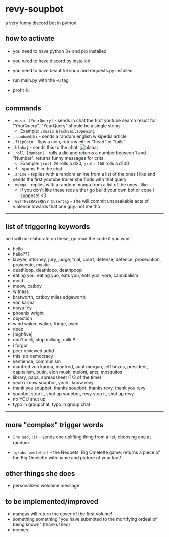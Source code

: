 # **revy-soupbot**

 a very funny discord bot in python

## **how to activate**

- you need to have python 3+ and pip installed
- you need to have discord.py installed
- you need to have beautiful soup and requests.py installed

- run main.py with the -u tag

- profit 👍

## **commands**

- ```;music [YourQuery]``` - sends in chat the first youtube search result for "YourQuery". "YourQuery" should be a single string
  - Example: ```;music BlackSailsOpening```
- ```;randomWiki``` - sends a random english wikipedia article
- ```;flipCoin``` - flips a coin, returns either "head" or "tails"
- ```;blahaj``` - sends this to the chat: ![blahaj](https://media2.giphy.com/media/XC1BqjgscMp2tm1s5Y/giphy.gif?cid=790b7611287113b3e53b09439797c455f953969c3a92c42e&rid=giphy.gif&ct=g)
- ```;roll [Number]``` - rolls a die and returns a number between 1 and "Number". returns funny messages for crits. 
  - Example: ```;roll 20``` rolls a d20, ```;roll 100``` rolls a d100
- ```;f``` - spams F in the chat
- ```;anime``` - replies with a random anime from a list of the ones i like and sends the first youtube trailer she finds with that query
- ```;manga``` - replies with a random manga from a list of the ones i like
  - if you don't like these recs either go build your own bot or cope i suppose! <3
- ```;GETTHEIRASSREVY @usertag``` -  she will commit unspeakable acts of violence towards that one guy. not me tho
***

## **list of triggering keywords**
  
no i will not elaborate on these, go read the code if you want
  
- hello
- hello???
- lawyer, attorney, jury, judge, trial, court, defense, defence, prosecution, prosecute, mystic
- deathloop, deathlopo, deathpoop
- eating you, eating yuo, eats you, eats yuo, vore, cannibalism
- mold
- meow, catboy
- witness
- bratworth, catboy miles edgeworth
- von karma
- maya fey
- phoenix wright
- objection
- wind waker, waker, fridge, oven
- deez
- \[highfive\]
- don't milk, stop milking, milk!!!
- i forgor
- peer reviewed adhd
- this is a democracy
- sentience, communism
- manfred von karma, manfred, aunt morgan, jeff bezos, president, capitalism, putin, elon musk, meloni, ants, mosquitos
- library, papa, spreadsheet (1/3 of the time)
- yeah i know soupbot, yeah i know revy
- thank you soupbot, thanks soupbot, thanks revy, thank you revy
- soupbot stop it, shut up soupbot, revy stop it, shut up revy
- no YOU shut up
- typo in groupchat, typo in group chat

***

## **more "complex" trigger words**

- ```i'm sad```, ```:((``` - sends one uplifting thing from a list, choosing one at random

-  ```[grabs omelette]``` - the Neopets' Big Omelette game; returns a piece of the Big Omelette with name and picture of your loot!


## **other things she does**

- personalized welcome message

## **to be implemented/improved**

- mangas will return the cover of the first volume! 
- something something "you have submitted to the mortifying ordeal of being known" (thanks theo)
- memes
